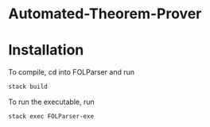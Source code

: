# Automated-Theorem-Prover

# Installation

To compile, cd into FOLParser and run
```sh
stack build
```
To run the executable, run
```sh
stack exec FOLParser-exe
```